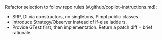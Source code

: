 Refactor selection to follow repo rules (#.github/copilot-instructions.md):
- SRP, DI via constructors, no singletons, Pimpl public classes.
- Introduce Strategy/Observer instead of if-else ladders.
- Provide GTest first, then implementation. Return a patch diff + brief rationale.
